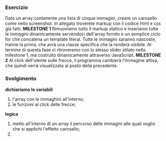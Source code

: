### Esercizio
Dato un array contenente una lista di cinque immagini, creare un carosello come nello screenshot.
In allegato troverete markup con il codice html e css già fatti.
**MILESTONE 1**
Rimuoviamo tutto il markup statico e inseriamo tutte le immagini dinamicamente servendoci dell'array fornito e un semplice ciclo for che concatena un template literal.
Tutte le immagini saranno nascoste, tranne la prima, che avrà una classe specifica che la renderà visibile.
Al termine di questa fase ci ritroveremo con lo stesso slider stilato nella milestone 1, ma costruito dinamicamente attraverso JavaScript.
**MILESTONE 2**
Al click dell'utente sulle frecce, il programma cambierà l’immagine attiva, che quindi verrà visualizzata al posto della precedente.

### Svolgimento
**dichiariamo le variabili**
1. l'array con le immaghini all'interno;
2. le funzioni al click delle frecce;

**logica**
1. metto all'interno di un array il percorso delle immagini alle quali voglio che si applichi l'effetto carosello;
2. 